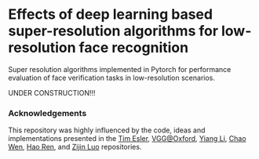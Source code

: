 # Effects of deep learning based super-resolution algorithms for low-resolution face recognition

Super resolution algorithms implemented in Pytorch for performance evaluation of face verification tasks in low-resolution scenarios.

UNDER CONSTRUCTION!!!

### Acknowledgements

This repository was highly influenced by the code, ideas and implementations presented in the [Tim Esler](https://github.com/timesler/facenet-pytorch), [VGG@Oxford](https://github.com/ox-vgg/vgg_face2), [Yiang Li](https://github.com/yiyang7/Super_Resolution_with_CNNs_and_GANs), [Chao Wen](https://github.com/walsvid/CoordConv), [Hao Ren](https://github.com/leftthomas/SRGAN), and [Zijin Luo](https://github.com/icpm/super-resolution) repositories.



